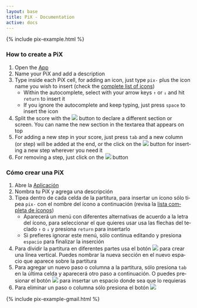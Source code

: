 ```yaml
---
layout: base
title: PiX - Documentation
active: docs
---
```

<div class="row">
    {% include pix-example.html %}
</div>
<div class='row'>
    <div lang='en' class='col-sm-6'>
        <h3>How to create a PiX</h3>
        <ol>
        	<li>Open the <a href='{{ site.baseurl }}/pages/app'>App</a></li>
        	<li>Name your PiX and add a description</li>
        	<li>Type inside each PiX cell, for adding an icon, just type <code>pix-</code> plus the icon name you wish to insert (check the <a href='http://eadpucv.github.io/pixograms/'>complete list of icons</a>)
				<ul>
					<li>Within the autocomplete, select with your arrow keys <code>↑</code> or <code>↓</code> and hit <code>return</code> to insert it</li>
					<li>If you ignore the autocomplete and keep typing, just press <code>space</code> to insert the icon</li>
				</ul>
        	</li>
        	<li>Split the score with the <a href="#" class="btn btn-tools tool-split" title="split score"><img src='{{ site.baseurl }}/img/tool_split.svg'></a> button to declare a different section or screen. You can name the new section in the textarea that appears on top</li>
        	<li>For adding a new step in your score, just press <code>tab</code> and a new column (or step) will be added at the end, or the click on the <a href="#" class="btn btn-tools tool-add" title="add step"><img src='{{ site.baseurl }}/img/tool_add.svg'></a> button for inserting a new step wherever you need it</li>
        	<li>For removing a step, just click on the <a href="#" class="btn btn-tools tool-remove" title="remove step"><img src='{{ site.baseurl }}/img/tool_remove.svg'></a> button</li>
        </ol>
    </div>
    <div lang='es' class='col-sm-6'>
        <h3>Cómo crear una PiX</h3>
        <ol>
        	<li>Abre la <a href='{{ site.baseurl }}/pages/app'>Aplicación</a></li>
        	<li>Nombra tu PiX y agrega una descripción</li>
        	<li>Tipea dentro de cada celda de la partitura, para insertar un ícono sólo tipea <code>pix-</code> con el nombre del ícono a continuación (revisa la <a href='http://eadpucv.github.io/pixograms/'>lista completa de íconos</a>)
				<ul>
					<li>Aparecerá un menú con diferentes alternativas de acuerdo a la letra del ícono, para seleccionar el que quieres usar usa las flechas del teclado <code>↑</code> o <code>↓</code> y presiona <code>return</code> para insertarlo</li>
					<li>Si prefieres ignorar este menú, sólo continua editando y presiona <code>espacio</code> para finalizar la inserción</li>
				</ul>
        	</li>
        	<li>Para dividir la partitura en diferentes partes usa el botón <a href="#" class="btn btn-tools tool-split" title="split score"><img src='{{ site.baseurl }}/img/tool_split.svg'></a> para crear una línea vertical. Puedes nombrar la nueva sección en el nuevo espacio que aparece sobre la partitura</li>
        	<li>Para agregar un nuevo paso o columna a la partitura, sólo presiona <code>tab</code> en la última celda y aparecerá otro paso a continuación. O puedes presionar el botón <a href="#" class="btn btn-tools tool-add" title="add step"><img src='{{ site.baseurl }}/img/tool_add.svg'></a> para insertar un espacio donde sea que lo requieras</li>
        	<li>Para eliminar un paso o columna sólo presiona el botón <a href="#" class="btn btn-tools tool-remove" title="remove step"><img src='{{ site.baseurl }}/img/tool_remove.svg'></a></li>
        </ol>
    </div>
</div>
<div class="row">
    {% include pix-example-gmail.html %}
</div>